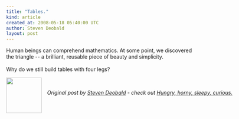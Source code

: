 ```yaml
---
title: "Tables."
kind: article
created_at: 2008-05-18 05:40:00 UTC
author: Steven Deobald
layout: post
---
```

Human beings can comprehend mathematics. At some point, we discovered the triangle -- a brilliant, reusable piece of beauty and simplicity.<br /><br />Why do we still build tables with four legs?<div class="author">
  <img src="http://nilenso.com/people/steven-200.png" style="width: 96px; height: 96;">
  <span style="position: absolute; padding: 32px 15px;">
    <i>Original post by <a href="http://twitter.com/">Steven Deobald</a> - check out <a href="http://blog.deobald.ca/">Hungry, horny, sleepy, curious.</a></i>
  </span>
</div>
